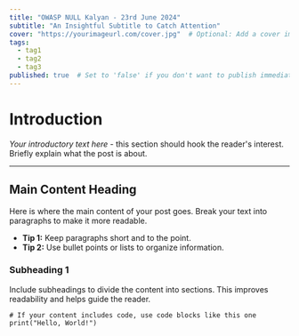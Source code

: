 ```yaml
---
title: "OWASP NULL Kalyan - 23rd June 2024"
subtitle: "An Insightful Subtitle to Catch Attention"
cover: "https://yourimageurl.com/cover.jpg"  # Optional: Add a cover image URL
tags: 
  - tag1
  - tag2
  - tag3
published: true  # Set to 'false' if you don't want to publish immediately
---
```


# Introduction

*Your introductory text here* - this section should hook the reader's interest. Briefly explain what the post is about.

---

## Main Content Heading

Here is where the main content of your post goes. Break your text into paragraphs to make it more readable. 

- **Tip 1:** Keep paragraphs short and to the point.
- **Tip 2:** Use bullet points or lists to organize information.

### Subheading 1

Include subheadings to divide the content into sections. This improves readability and helps guide the reader.

```code
# If your content includes code, use code blocks like this one
print("Hello, World!")
